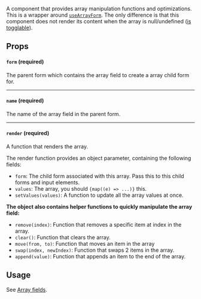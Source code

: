 A component that provides array manipulation functions and optimizations. This is a wrapper around [`useArrayForm`](https://github.com/CodeStix/typed-react-form/wiki/useArrayForm). The only difference is that this component does not render its content when the array is null/undefined ([is togglable](https://github.com/CodeStix/typed-react-form/wiki/Toggling-a-field)).

## Props

#### `form` **(required)**

The parent form which contains the array field to create a array child form for.

---

#### `name` **(required)**

The name of the array field in the parent form.

---

#### `render` **(required)**

A function that renders the array.

The render function provides an object parameter, containing the following fields:

- `form`: The child form associated with this array. Pass this to this child forms and input elements.
- `values`: The array, you should `{map((e) => ...)}` this.
- `setValues(values)`: A function to update all the array values at once.

**The object also contains helper functions to quickly manipulate the array field:**

- `remove(index)`: Function that removes a specific item at index in the array.
- `clear()`: Function that clears the array.
- `move(from, to)`: Function that moves an item in the array
- `swap(index, newIndex)`: Function that swaps 2 items in the array.
- `append(value)`: Function that appends an item to the end of the array.

## Usage

See [Array fields](https://github.com/CodeStix/typed-react-form/wiki/Array-fields).